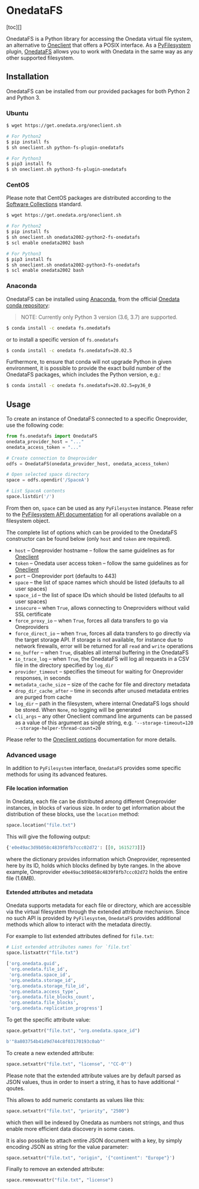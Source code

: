 # OnedataFS

[toc][]

OnedataFS is a Python library for accessing the Onedata virtual file system, 
an alternative to [Oneclient](onedatafs.md) that offers a POSIX interface. 
As a [PyFilesystem](https://www.pyfilesystem.org/) plugin, 
[OnedataFS](https://github.com/onedata/fs-onedatafs/) allows you to work with 
Onedata in the same way as any other supported filesystem.


## Installation
OnedataFS can be installed from our provided packages for both Python 2 and Python 3.

### Ubuntu

```bash
$ wget https://get.onedata.org/oneclient.sh

# For Python2
$ pip install fs
$ sh oneclient.sh python-fs-plugin-onedatafs

# For Python3
$ pip3 install fs
$ sh oneclient.sh python3-fs-plugin-onedatafs
```

### CentOS

Please note that CentOS packages are distributed according to the
[Software Collections](https://www.softwarecollections.org/en/) standard.

```bash
$ wget https://get.onedata.org/oneclient.sh

# For Python2
$ pip install fs
$ sh oneclient.sh onedata2002-python2-fs-onedatafs
$ scl enable onedata2002 bash

# For Python3
$ pip3 install fs
$ sh oneclient.sh onedata2002-python3-fs-onedatafs
$ scl enable onedata2002 bash
```

### Anaconda

OnedataFS can be installed using
[Anaconda](https://anaconda.org), from the official
[Onedata conda repository](https://anaconda.org/onedata):

> NOTE: Currently only Python 3 version (3.6, 3.7) are supported.

```bash
$ conda install -c onedata fs.onedatafs
```

or to install a specific version of `fs.onedatafs`

```bash
$ conda install -c onedata fs.onedatafs=20.02.5
```

Furthermore, to ensure that conda will not upgrade Python in given environment,
it is possible to provide the exact build number of the OnedataFS packages, which
includes the Python version, e.g.:

```bash
$ conda install -c onedata fs.onedatafs=20.02.5=py36_0
```

## Usage

To create an instance of OnedataFS connected to a specific Oneprovider, use
the following code:

```python
from fs.onedatafs import OnedataFS
onedata_provider_host = "..."
onedata_access_token = "..."

# Create connection to Oneprovider
odfs = OnedataFS(onedata_provider_host, onedata_access_token)

# Open selected space directory
space = odfs.opendir('/SpaceA')

# List SpaceA contents
space.listdir('/')
```

From then on, `space` can be used as any `PyFilesystem` instance. Please refer
to the [PyFilesystem API documentation](https://docs.pyfilesystem.org/en/latest/interface.html)
for all operations available on a filesystem object.

The complete list of options which can be provided to the OnedataFS constructor
can be found below (only `host` and `token` are required).

* `host` – Oneprovider hostname – follow the same guidelines as for [Oneclient](oneclient.md#basic-usage)
* `token` – Onedata user access token – follow the same guidelines as for [Oneclient](oneclient.md#authentication)
* `port` – Oneprovider port (defaults to 443)
* `space` – the list of space names which should be listed (defaults to all user spaces)
* `space_id` – the list of space IDs which should be listed (defaults to all user spaces)
* `insecure` – when `True`, allows connecting to Oneproviders without valid SSL certificate
* `force_proxy_io` – when `True`, forces all data transfers to go via Oneproviders
* `force_direct_io` – when `True`, forces all data transfers to go directly via
  the target storage API. If storage is not available, for instance due to
  network firewalls, error will be returned for all `read` and `write`
  operations
* `no_buffer` – when `True`, disables all internal buffering in the OnedataFS
* `io_trace_log` – when `True`, the OnedataFS will log all requests in a CSV
  file in the directory specified by `log_dir`
* `provider_timeout` – specifies the timeout for waiting for Oneprovider
  responses, in seconds
* `metadata_cache_size` – size of the cache for file and directory metadata
* `drop_dir_cache_after` – time in seconds after unused metadata entries are
  purged from cache
* `log_dir` – path in the filesystem, where internal OnedataFS logs should be
  stored. When `None`, no logging will be generated
* `cli_args` – any other Oneclient command line arguments can be passed as a
  value of this argument as single string, e.g. `'--storage-timeout=120
  --storage-helper-thread-count=20`
  
Please refer to the [Oneclient options](oneclient.md#options) documentation for more details.

### Advanced usage

In addition to `PyFilesystem` interface, `OnedataFS` provides some specific methods
for using its advanced features.

#### File location information

In Onedata, each file can be distributed among different Oneprovider instances,
in blocks of various size.  In order to get information about the distribution
of these blocks, use the `location` method:

```python
space.location("file.txt")
```

This will give the following output:

```python
{'e0e49ac3d9b058c4839f8fb7ccc02d72': [[0, 1615273]]}
```

where the dictionary provides information which Oneprovider, represented here
by its ID, holds which blocks defined by byte ranges. In the above example,
Oneprovider `e0e49ac3d9b058c4839f8fb7ccc02d72` holds the entire file (1.6MB).

#### Extended attributes and metadata

Onedata supports metadata for each file or directory, which are accessible via
the virtual filesystem through the extended attribute mechanism. Since no such
API is provided by `PyFilesystem`, `OnedataFS` provides additional methods
which allow to interact with the metadata directly.

For example to list extended attributes defined for `file.txt`:
```python
# List extended attributes names for `file.txt`
space.listxattr("file.txt")
```

```python
['org.onedata.guid',
 'org.onedata.file_id',
 'org.onedata.space_id',
 'org.onedata.storage_id',
 'org.onedata.storage_file_id',
 'org.onedata.access_type',
 'org.onedata.file_blocks_count',
 'org.onedata.file_blocks',
 'org.onedata.replication_progress']
```

To get the specific attribute value:
```python
space.getxattr("file.txt", "org.onedata.space_id")
```

```python
b'"8a803754b41d9d744c8f03170193c0ab"'
```

To create a new extended attribute:
```python
space.setxattr("file.txt", "license", '"CC-0"')
```
Please note that the extended attribute values are by default parsed as JSON values,
thus in order to insert a string, it has to have additional `"` qoutes.

This allows to add numeric constants as values like this:

```python
space.setxattr("file.txt", "priority", "2500")
```

which then will be indexed by Onedata as numbers not strings, and thus enable
more efficient data discovery in some cases.

It is also possible to attach entire JSON document with a key, by simply encoding
JSON as string for the value parameter:

```python
space.setxattr("file.txt", "origin", '{"continent": "Europe"}')
```

Finally to remove an extended attribute:

```python
space.removexattr("file.txt", "license")
```
